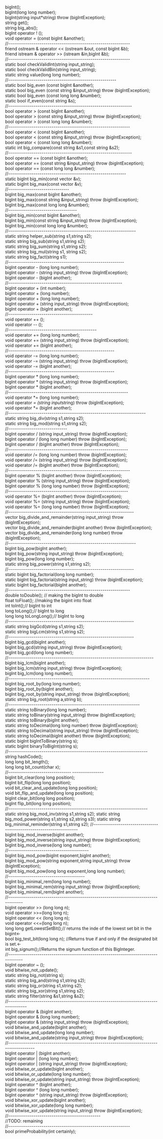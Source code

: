 bigInt();<br />
bigInt(long long number);<br />
bigInt(string input*string) throw (bigIntException);<br />
string get();<br />
string big_abs();<br />
bigInt operator ! ();<br />
void operator = (const bigInt &another);<br />
//--------------------------------------------------------------<br />
friend ostream & operator << (ostream &out, const bigInt &b);<br />
friend istream & operator >> (istream &in,bigInt &b);<br />
//--------------------------------------------------------------<br />
static bool checkValidInt(string input_string);<br />
static bool checkValidBin(string input_string);<br />
static string value(long long number);<br />
//-------------------------------------------------------<br />
static bool big_even (const bigInt &another);<br />
static bool big_even (const string &input_string) throw (bigIntException);<br />
static bool big_even (const long long &number);<br />
static bool if_even(const string &s);<br />
//---------------------------------------------------------------<br />
bool operator > (const bigInt &another);<br />
bool operator > (const string &input_string) throw (bigIntException);<br />
bool operator > (const long long &number);<br />
//--------------------------------------------------------------<br />
bool operator < (const bigInt &another); <br />
bool operator < (const string &input_string) throw (bigIntException);<br />
bool operator < (const long long &number);<br />
static int big_compare(const string &s1,const string &s2);<br />
//---------------------------------------------------------------<br />
bool operator == (const bigInt &another);<br />
bool operator == (const string &input_string) throw (bigIntException);<br />
bool operator == (const long long &number);<br />
//------------------------------------------------------------<br />
static bigInt big_min(const vector<bigInt> &v);<br />
static bigInt big_max(const vector<bigInt> &v);<br />
//-------------------------------<br />
bigInt big_max(const bigInt &another);<br />
bigInt big_max(const string &input_string) throw (bigIntException);<br />
bigInt big_max(const long long &number);<br />
//-----------------------------------<br />
bigInt big_min(const bigInt &another);<br />
bigInt big_min(const string &input_string) throw (bigIntException);<br />
bigInt big_min(const long long &number);<br />
//-----------------------------------------------------------------<br />
static string helper_sub(string s1,string s2);<br />
static string big_sub(string s1,string s2);<br />
static string big_sum(string s1,string s2);<br />
static string big_mul(string s1, string s2);<br />
static string big_fact(string s1);<br />
//-----------------------------------------------------------<br />
bigInt operator - (long long number);<br />
bigInt operator - (string input_string) throw (bigIntException);<br />
bigInt operator - (bigInt another);<br />
//----------------------------------------------------------<br />
bigInt operator + (int number);<br />
bigInt operator + (long number);<br />
bigInt operator + (long long number);<br />
bigInt operator + (string input_string) throw (bigIntException);<br />
bigInt operator + (bigInt another);<br />
//-------------------------------------------<br />
void operator ++ ();<br />
void operator -- ();<br />
//---------------------------------------------<br />
void operator += (long long number);<br />
void operator += (string input_string) throw (bigIntException);<br />
void operator += (bigInt another);<br />
//------------------------------------------------------<br />
void operator -= (long long number);<br />
void operator -= (string input_string) throw (bigIntException);<br />
void operator -= (bigInt another);<br />
//------------------------------------------------------<br />
bigInt operator * (long long number);<br />
bigInt operator * (string input_string) throw (bigIntException);<br />
bigInt operator * (bigInt another);<br />
//-------------------------------------------------------------<br />
void operator *= (long long number);<br />
void operator *= (string input*string) throw (bigIntException);<br />
void operator *= (bigInt another);<br />
//----------------------------------------------------------------------<br />
static string big_div(string s1,string s2);<br />
static string big_mod(string s1,string s2);<br />
//------------------------------<br />
bigInt operator / (string input_string) throw (bigIntException);<br />
bigInt operator / (long long number) throw (bigIntException);<br />
bigInt operator / (bigInt another) throw (bigIntException);<br />
//-------------------------------------------------------------<br />
void operator /= (long long number) throw (bigIntException);<br />
void operator /= (string input_string) throw (bigIntException);<br />
void operator /= (bigInt another) throw (bigIntException);<br />
//--------------------------------------------------------------<br />
bigInt operator % (bigInt another) throw (bigIntException);<br />
bigInt operator % (string input_string) throw (bigIntException);<br />
bigInt operator % (long long number) throw (bigIntException);<br />
//-------------------------------------------------------------<br />
void operator %= (bigInt another) throw (bigIntException);<br />
void operator %= (string input_string) throw (bigIntException);<br />
void operator %= (long long number) throw (bigIntException);<br />
//----------------------------------------------------------------<br />
vector<bigInt> big_divide_and_remainder(string input_string) throw (bigIntException);<br />
vector<bigInt> big_divide_and_remainder(bigInt another) throw (bigIntException);<br />
vector<bigInt> big_divide_and_remainder(long long number) throw (bigIntException);<br />
//-----------------------------------------------------------------<br />
bigInt big_pow(bigInt another);<br />
bigInt big_pow(string input_string) throw (bigIntException);<br />
bigInt big_pow(long long number);<br />
static string big_power(string s1,string s2);<br />
//----------------------------------------------------------------<br />
static bigInt big_factorial(long long number);<br />
static bigInt big_factorial(string input_string) throw (bigIntException);<br />
static bigInt big_factorial(bigInt another);<br />
//--------------------------------------------------------------<br />
double toDouble(); // making the bigInt to double<br />
float toFloat(); //making the bigint into float<br />
int toInt();// bigInt to int<br />
long toLong();// bigInt to long<br />
long long toLongLong();// bigInt to long<br />
//----------------------------------------------------------------<br />
static string bigGcd(string s1,string s2);<br />
static string bigLcm(string s1,string s2);<br />
//----------------------------------------------------------------<br />
bigInt big_gcd(bigInt another);<br />
bigInt big_gcd(string input_string) throw (bigIntException);<br />
bigInt big_gcd(long long number);<br />
//--------------------------------------------------------------------------<br />
bigInt big_lcm(bigInt another);<br />
bigInt big_lcm(string input_string) throw (bigIntException);<br />
bigInt big_lcm(long long number);<br />
//------------------------------------------------------------------------<br />
bigInt big_root_by(long long number);<br />
bigInt big_root_by(bigInt another);<br />
bigInt big_root_by(string input_string) throw (bigIntException);<br />
static string big_root(string a,string b);<br />
//-------------------------------------------------------------------<br />
static string toBinary(long long number);<br />
static string toBinary(string input_string) throw (bigIntException);<br />
static string toBinary(bigInt another);<br />
static string toDecimal(long long number) throw (bigIntException);<br />
static string toDecimal(string input_string) throw (bigIntException);<br />
static string toDecimal(bigInt another) throw (bigIntException);<br />
static bigInt bigIntToBinary(string s);<br />
static bigInt binaryToBigInt(string s);<br />
//-----------------------------------------------------------------------<br />
string hashCode();<br />
long long bit_length();<br />
long long bit_count(char x);<br />
//--------------------------------	----------------<br />
bigInt bit_clear(long long position);<br />
bigInt bit_flip(long long position);<br />
void bit_clear_and_update(long long position);<br />
void bit_flip_and_update(long long position);<br />
bigInt clear_bit(long long position);<br />
bigInt flip_bit(long long position);<br />
//-----------------------------------------------------------------------<br />
static string big_mod_inv(string s1,string s2);
static string big_mod_power(string s1,string s2,string s3);
static string big_minimal_reminder(string s1,string s2);
//----------------------------------------------------------------------<br />
bigInt big_mod_inverse(bigInt another);<br />
bigInt big_mod_inverse(string input_string) throw (bigIntException);<br />
bigInt big_mod_inverse(long long number);<br />
//-----------------------------------------<br />
bigInt big_mod_pow(bigInt exponent,bigInt another);<br />
bigInt big_mod_pow(string exponent,string input_string) throw (bigIntException);<br />
bigInt big_mod_pow(long long exponent,long long number);<br />
//---------------------------------------<br />
bigInt big_minimal_rem(long long number);<br />
bigInt big_minimal_rem(string input_string) throw (bigIntException);<br />
bigInt big_minimal_rem(bigInt another);<br />
//-------------------------------------------------------------------------------------<br />
bigInt operator >> (long long n);<br />
void operator >>=(long long n);<br />
bigInt operator << (long long n);<br />
void operator <<=(long long n);<br />
long long getLowestSetBit();// returns the inde of the lowest set bit in the bigint<-<br />
bool big_test_bit(long long n); //Returns true if and only if the designated bit is set.<-<br />
int big_signum();//Returns the signum function of this BigInteger.<br />
//-------------------------------------------------------------------------------------<br />
bigInt operator ~ ();<br />
void bitwise_not_update();<br />
static string big_not(string s);<br />
static string big_and(string s1,string s2);<br />
static string big_or(string s1,string s2);<br />
static string big_xor(string s1,string s2);<br />
static string filter(string &s1,string &s2);<br />
//---------------------------------------------------------------------------------------<br />
bigInt operator & (bigInt another);<br />
bigInt operator & (long long number);<br />
bigInt operator & (string input_string) throw (bigIntException);<br />
void bitwise_and_update(bigInt another);<br />
void bitwise_and_update(long long number);<br />
void bitwise_and_update(string input_string) throw (bigIntException);<br />
//-------------------------------------------------------------------------------------------<br />
bigInt operator | (bigInt another);<br />
bigInt operator | (long long number);<br />
bigInt operator | (string input_string) throw (bigIntException);<br />
void bitwise_or_update(bigInt another);<br />
void bitwise_or_update(long long number);<br />
void bitwise_or_update(string input_string) throw (bigIntException);<br />
bigInt operator ^ (bigInt another);<br />
bigInt operator ^ (long long number);<br />
bigInt operator ^ (string input_string) throw (bigIntException);<br />
void bitwise_xor_update(bigInt another);<br />
void bitwise_xor_update(long long number);<br />
void bitwise_xor_update(string input_string) throw (bigIntException);<br />
//-----------------------------------------------<br />
//TODO: remaining<br />
//--------------------------------------------------------------<br />
bool primeProbability(int certainly);<br />

